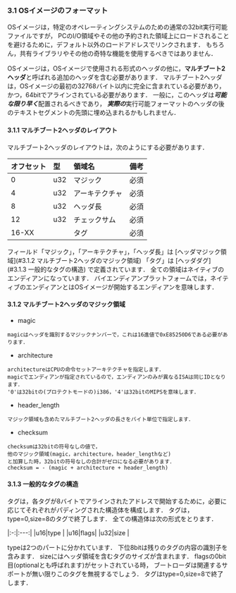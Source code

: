 ### 3.1 OSイメージのフォーマット

OSイメージは，特定のオペレーティングシステムのための通常の32bit実行可能ファイルですが，
PCのI/O領域やその他の予約された領域上にロードされることを避けるために，デフォルト以外のロードアドレスでリンクされます．
もちろん，共有ライブラリやその他の奇特な機能を使用するべきではありません．


OSイメージは，OSイメージで使用される形式のヘッダの他に，**マルチブート2ヘッダ**と呼ばれる追加のヘッダを含む必要があります．
マルチブート2ヘッダは，OSイメージの最初の32768バイト以内に完全に含まれている必要があり，
かつ，64bitでアラインされている必要があります．
一般に，このヘッダは***可能な限り早く***配置されるべきであり，
***実際の***実行可能フォーマットのヘッダの後のテキストセグメントの先頭に埋め込まれるかもしれません．

#### 3.1.1 マルチブート2ヘッダのレイアウト

マルチブート2ヘッダのレイアウトは，次のようにする必要があります．

| オフセット | 型 |    領域名    | 備考 |
|:-----------|:---|:-------------|:-----|
|  0         |u32 |マジック      | 必須 |
|  4         |u32 |アーキテクチャ| 必須 |
|  8         |u32 |ヘッダ長      | 必須 |
| 12         |u32 |チェックサム  | 必須 |
| 16-XX      |    |タグ          | 必須 |

フィールド「マジック」，「アーキテクチャ」，「ヘッダ長」は
[ヘッダマジック領域](#3.1.2 マルチブート2ヘッダのマジック領域)
「タグ」は
[ヘッダダグ](#3.1.3 一般的なタグの構造)
で定義されています．
全ての領域はネイティブのエンディアンになっています．
バイエンディアンプラットフォームでは，ネイティブのエンディアンとはOSイメージが開始するエンディアンを意味します．

#### 3.1.2 マルチブート2ヘッダのマジック領域
- magic
```
magicはヘッダを識別するマジックナンバーで，これは16進値で0xE85250D6である必要があります．
```

- architecture
```
architectureはCPUの命令セットアーキテクチャを指定します．
magicでエンディアンが指定されているので，エンディアンのみが異なるISAは同じIDとなります．
'0'は32bitの(プロテクトモードの)i386，'4'は32bitのMIPSを意味します．
```

- header_length
```
マジック領域も含めたマルチブート2ヘッダの長さをバイト単位で指定します．
```

- checksum
```
checksumは32bitの符号なしの値で，
他のマジック領域(magic，architecture，header_lengthなど)
と加算した時，32bitの符号なしの合計がゼロになる必要があります．  
checksum = - (magic + architecture + header_length)
```

#### 3.1.3 一般的なタグの構造

タグは，各タグが8バイトでアラインされたアドレスで開始するために，必要に応じてそれぞれがパディングされた構造体を構成します．
タグは，type=0,size=8のタグで終了します．
全ての構造体は次の形式をとります．

|:-:|:---:|
|u16|type |
|u16|flags|
|u32|size |

typeは2つのパートに分かれています．
下位8bitは残りのタグの内容の識別子を含みます．
sizeにはヘッダ領域を含むタグのサイズが含まれます．
flagsの0bit目(optionalとも呼ばれます)がセットされている時，
ブートローダは関連するサポートが無い限りこのタグを無視するでしょう．
タグはtype=0,size=8で終了します．
